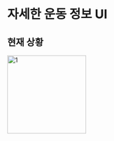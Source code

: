 # 자세한 운동 정보 UI

## 현재 상황
<img width="180" alt="1" src="https://github.com/nahyun0423/6t-teamproject/assets/105410278/ba66aceb-d961-477c-9601-1e1349880e1e">
